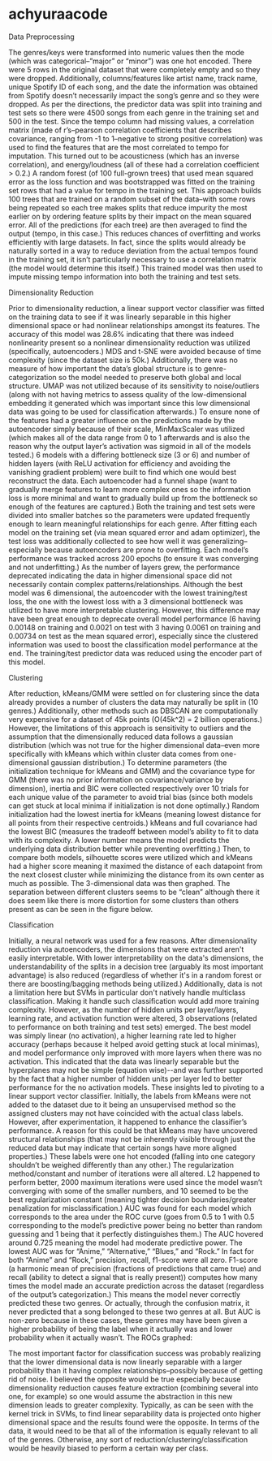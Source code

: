 # achyuraacode

Data Preprocessing

The genres/keys were transformed into numeric values then the mode (which was categorical–”major” or “minor”) was one hot encoded. There were 5 rows in the original dataset that were completely empty and so they were dropped. Additionally, columns/features like artist name, track name, unique Spotify ID of each song, and the date the information was obtained from Spotify doesn’t necessarily impact the song’s genre and so they were dropped. As per the directions, the predictor data was split into training and test sets so there were 4500 songs from each genre in the training set and 500 in the test. Since the tempo column had missing values, a correlation matrix (made of r’s–pearson correlation coefficients that describes covariance, ranging from -1 to 1–negative to strong positive correlation) was used to find the features that are the most correlated to tempo for imputation. This turned out to be acousticness (which has an inverse correlation), and energy/loudness (all of these had a correlation coefficient > 0.2.) A random forest (of 100 full-grown trees) that used mean squared error as the loss function and was bootstrapped was fitted on the training set rows that had a value for tempo in the training set. This approach builds 100 trees that are trained on a random subset of the data–with some rows being repeated so each tree makes splits that reduce impurity the most earlier on by ordering feature splits by their impact on the mean squared error. All of the predictions (for each tree) are then averaged to find the output (tempo, in this case.) This reduces chances of overfitting and works efficiently with large datasets. In fact, since the splits would already be naturally sorted in a way to reduce deviation from the actual tempos found in the training set, it isn’t particularly necessary to use a correlation matrix (the model would determine this itself.) This trained model was then used to impute missing tempo information into both the training and test sets.

Dimensionality Reduction

Prior to dimensionality reduction, a linear support vector classifier was fitted on the training data to see if it was linearly separable in this higher dimensional space or had nonlinear relationships amongst its features. The accuracy of this model was 28.6% indicating that there was indeed nonlinearity present so a nonlinear dimensionality reduction was utilized (specifically, autoencoders.) MDS and t-SNE were avoided because of time complexity (since the dataset size is 50k.) Additionally, there was no measure of how important the data’s global structure is to genre-categorization so the model needed to preserve both global and local structure. UMAP was not utilized because of its sensitivity to noise/outliers (along with not having metrics to assess quality of the low-dimensional embedding it generated which was important since this low dimensional data was going to be used for classification afterwards.) To ensure none of the features had a greater influence on the predictions made by the autoencoder simply because of their scale, MinMaxScaler was utilized (which makes all of the data range from 0 to 1 afterwards and is also the reason why the output layer’s activation was sigmoid in all of the models tested.) 6 models with a differing bottleneck size (3 or 6) and number of hidden layers (with ReLU activation for efficiency and avoiding the vanishing gradient problem) were built to find which one would best reconstruct the data. Each autoencoder had a funnel shape (want to gradually merge features to learn more complex ones so the information loss is more minimal and want to gradually build up from the bottleneck so enough of the features are captured.) Both the training and test sets were divided into smaller batches so the parameters were updated frequently enough to learn meaningful relationships for each genre. After fitting each model on the training set (via mean squared error and adam optimizer), the test loss was additionally collected to see how well it was generalizing–especially because autoencoders are prone to overfitting. Each model’s performance was tracked across 200 epochs (to ensure it was converging and not underfitting.) As the number of layers grew, the performance deprecated indicating the data in higher dimensional space did not necessarily contain complex patterns/relationships. Although the best model was 6 dimensional, the autoencoder with the lowest training/test loss, the one with the lowest loss with a 3 dimensional bottleneck was utilized to have more interpretable clustering. However, this difference may have been great enough to deprecate overall model performance (6 having 0.00148 on training and 0.0021 on test with 3 having 0.0061 on training and 0.00734 on test as the mean squared error), especially since the clustered information was used to boost the classification model performance at the end. The training/test predictor data was reduced using the encoder part of this model.

Clustering

After reduction, kMeans/GMM were settled on for clustering since the data already provides a number of clusters the data may naturally be split in (10 genres.) Additionally, other methods such as DBSCAN are computationally very expensive for a dataset of 45k points (O(45k^2) = 2 billion operations.) However, the limitations of this approach is sensitivity to outliers and the assumption that the dimensionally reduced data follows a gaussian distribution (which was not true for the higher dimensional data–even more specifically with kMeans which within cluster data comes from one-dimensional gaussian distribution.) To determine parameters (the initialization technique for kMeans and GMM) and the covariance type for GMM (there was no prior information on covariance/variance by dimension), inertia and BIC were collected respectively over 10 trials for each unique value of the parameter to avoid trial bias (since both models can get stuck at local minima if initialization is not done optimally.) Random initialization had the lowest inertia for kMeans (meaning lowest distance for all points from their respective centroids.) kMeans and full covariance had the lowest BIC (measures the tradeoff between model’s ability to fit to data with its complexity. A lower number means the model predicts the underlying data distribution better while preventing overfitting.) Then, to compare both models, silhouette scores were utilized which and kMeans had a higher score meaning it maximed the distance of each datapoint from the next closest cluster while minimizing the distance from its own center as much as possible. The 3-dimensional data was then graphed. The separation between different clusters seems to be “clean” although there it does seem like there is more distortion for some clusters than others present as can be seen in the figure below.

Classification

Initially, a neural network was used for a few reasons. After dimensionality reduction via autoencoders, the dimensions that were extracted aren't easily interpretable. With lower interpretability on the data's dimensions, the understandability of the splits in a decision tree (arguably its most important advantage) is also reduced (regardless of whether it's in a random forest or there are boosting/bagging methods being utilized.) Additionally, data is not a limitation here but SVMs in particular don't natively handle multiclass classification. Making it handle such classification would add more training complexity. However, as the number of hidden units per layer/layers, learning rate, and activation function were altered, 3 observations (related to performance on both training and test sets) emerged. The best model was simply linear (no activation), a higher learning rate led to higher accuracy (perhaps because it helped avoid getting stuck at local minimas), and model performance only improved with more layers when there was no activation. This indicated that the data was linearly separable but the hyperplanes may not be simple (equation wise)--and was further supported by the fact that a higher number of hidden units per layer led to better performance for the no activation models. These insights led to pivoting to a linear support vector classifier. Initially, the labels from kMeans were not added to the dataset due to it being an unsupervised method so the assigned clusters may not have coincided with the actual class labels. However, after experimentation, it happened to enhance the classifier’s performance. A reason for this could be that kMeans may have uncovered structural relationships (that may not be inherently visible through just the reduced data but may indicate that certain songs have more aligned properties.) These labels were one hot encoded (falling into one category shouldn’t be weighed differently than any other.) The regularization method/constant and number of iterations were all altered. L2 happened to perform better, 2000 maximum iterations were used since the model wasn’t converging with some of the smaller numbers, and 10 seemed to be the best regularization constant (meaning tighter decision boundaries/greater penalization for misclassification.) AUC was found for each model which corresponds to the area under the ROC curve (goes from 0.5 to 1 with 0.5 corresponding to the model’s predictive power being no better than random guessing and 1 being that it perfectly distinguishes them.) The AUC hovered around 0.725 meaning the model had moderate predictive power. The lowest AUC was for “Anime,” “Alternative,” “Blues,” and “Rock.” In fact for both “Anime” and “Rock,” precision, recall, f1-score were all zero. F1-score (a harmonic mean of precision (fractions of predictions that came true) and recall (ability to detect a signal that is really present)) computes how many times the model made an accurate prediction across the dataset (regardless of the output’s categorization.) This means the model never correctly predicted these two genres. Or actually, through the confusion matrix, it never predicted that a song belonged to these two genres at all. But AUC is non-zero because in these cases, these genres may have been given a higher probability of being the label when it actually was and lower probability when it actually wasn’t. The ROCs graphed:

The most important factor for classification success was probably realizing that the lower dimensional data is now linearly separable with a larger probability than it having complex relationships–possibly because of getting rid of noise. I believed the opposite would be true especially because dimensionality reduction causes feature extraction (combining several into one, for example) so one would assume the abstraction in this new dimension leads to greater complexity. Typically, as can be seen with the kernel trick in SVMs, to find linear separability data is projected onto higher dimensional space and the results found were the opposite. In terms of the data, it would need to be that all of the information is equally relevant to all of the genres. Otherwise, any sort of reduction/clustering/classification would be heavily biased to perform a certain way per class.
